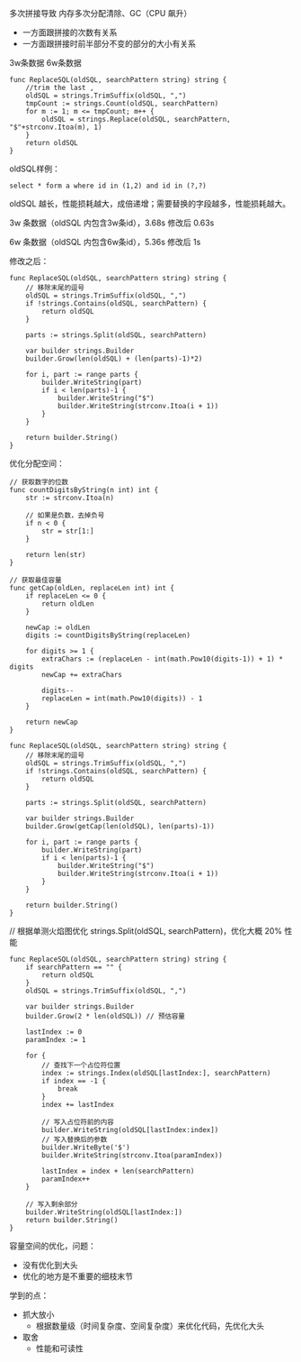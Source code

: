 


多次拼接导致 内存多次分配清除、GC（CPU 飙升）
- 一方面跟拼接的次数有关系
- 一方面跟拼接时前半部分不变的部分的大小有关系

3w条数据 6w条数据
```text
func ReplaceSQL(oldSQL, searchPattern string) string {
	//trim the last ,
	oldSQL = strings.TrimSuffix(oldSQL, ",")
	tmpCount := strings.Count(oldSQL, searchPattern)
	for m := 1; m <= tmpCount; m++ {
		oldSQL = strings.Replace(oldSQL, searchPattern, "$"+strconv.Itoa(m), 1)
	}
	return oldSQL
}
```

oldSQL样例：
```text
select * form a where id in (1,2) and id in (?,?)
```


oldSQL 越长，性能损耗越大，成倍递增；需要替换的字段越多，性能损耗越大。

3w 条数据（oldSQL 内包含3w条id），3.68s  修改后 0.63s

6w 条数据（oldSQL 内包含6w条id），5.36s  修改后 1s


修改之后：
```text
func ReplaceSQL(oldSQL, searchPattern string) string {
	// 移除末尾的逗号
	oldSQL = strings.TrimSuffix(oldSQL, ",")
	if !strings.Contains(oldSQL, searchPattern) {
		return oldSQL
	}

	parts := strings.Split(oldSQL, searchPattern)

	var builder strings.Builder
	builder.Grow(len(oldSQL) + (len(parts)-1)*2)

	for i, part := range parts {
		builder.WriteString(part)
		if i < len(parts)-1 {
			builder.WriteString("$")
			builder.WriteString(strconv.Itoa(i + 1))
		}
	}

	return builder.String()
}
```

优化分配空间：

```text
// 获取数字的位数
func countDigitsByString(n int) int {
	str := strconv.Itoa(n)

	// 如果是负数，去掉负号
	if n < 0 {
		str = str[1:]
	}

	return len(str)
}

// 获取最佳容量
func getCap(oldLen, replaceLen int) int {
	if replaceLen <= 0 {
		return oldLen
	}

	newCap := oldLen
	digits := countDigitsByString(replaceLen)

	for digits >= 1 {
		extraChars := (replaceLen - int(math.Pow10(digits-1)) + 1) * digits
		newCap += extraChars

		digits--
		replaceLen = int(math.Pow10(digits)) - 1
	}

	return newCap
}

func ReplaceSQL(oldSQL, searchPattern string) string {
	// 移除末尾的逗号
	oldSQL = strings.TrimSuffix(oldSQL, ",")
	if !strings.Contains(oldSQL, searchPattern) {
		return oldSQL
	}

	parts := strings.Split(oldSQL, searchPattern)

	var builder strings.Builder
	builder.Grow(getCap(len(oldSQL), len(parts)-1))

	for i, part := range parts {
		builder.WriteString(part)
		if i < len(parts)-1 {
			builder.WriteString("$")
			builder.WriteString(strconv.Itoa(i + 1))
		}
	}

	return builder.String()
}
```

// 根据单测火焰图优化 strings.Split(oldSQL, searchPattern)，优化大概 20% 性能

```text
func ReplaceSQL(oldSQL, searchPattern string) string {
	if searchPattern == "" {
		return oldSQL
	}
	oldSQL = strings.TrimSuffix(oldSQL, ",")

	var builder strings.Builder
	builder.Grow(2 * len(oldSQL)) // 预估容量

	lastIndex := 0
	paramIndex := 1

	for {
		// 查找下一个占位符位置
		index := strings.Index(oldSQL[lastIndex:], searchPattern)
		if index == -1 {
			break
		}
		index += lastIndex

		// 写入占位符前的内容
		builder.WriteString(oldSQL[lastIndex:index])
		// 写入替换后的参数
		builder.WriteByte('$')
		builder.WriteString(strconv.Itoa(paramIndex))

		lastIndex = index + len(searchPattern)
		paramIndex++
	}

	// 写入剩余部分
	builder.WriteString(oldSQL[lastIndex:])
	return builder.String()
}
```


容量空间的优化，问题：
- 没有优化到大头
- 优化的地方是不重要的细枝末节

学到的点：
- 抓大放小
  - 根据数量级（时间复杂度、空间复杂度）来优化代码，先优化大头
- 取舍
  - 性能和可读性